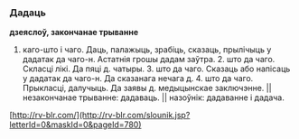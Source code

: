### Дадаць
**дзеяслоў, закончанае трыванне**

1. каго-што і чаго. Даць, палажыць, зрабіць, сказаць, прылічыць у дадатак да чаго-н. Астатнія грошы дадам заўтра. 2. што да чаго. Скласці лікі. Да пяці д. чатыры. З. што да чаго. Сказаць або напісаць у дадатак да чаго-н. Да сказанага нечага д. 4. што да чаго. Прыкласці, далучыць. Да заявы д. медыцынскае заключэнне. || незакончанае трыванне: дадаваць. || назоўнік: дадаванне і дадача.

<a rel="author">[http://rv-blr.com/](http://rv-blr.com/slounik.jsp?letterId=0&maskId=0&pageId=780)</a>
